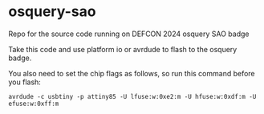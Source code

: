 # osquery-sao
Repo for the source code running on DEFCON 2024 osquery SAO badge


Take this code and use platform io or avrdude to flash to the osquery badge.

You also need to set the chip flags as follows, so run this command before you flash:
```
avrdude -c usbtiny -p attiny85 -U lfuse:w:0xe2:m -U hfuse:w:0xdf:m -U efuse:w:0xff:m
```
